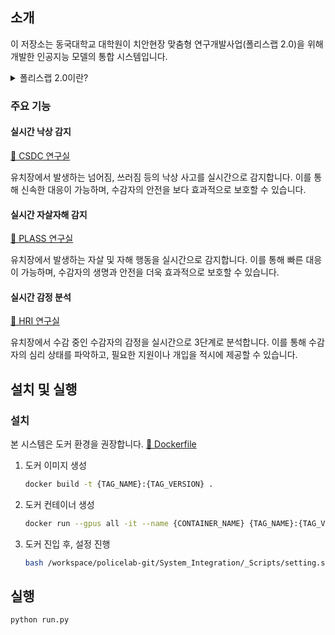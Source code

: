 ## 소개

이 저장소는 동국대학교 대학원이 치안현장 맞춤형 연구개발사업(폴리스랩 2.0)을 위해 개발한 인공지능 모델의 통합 시스템입니다.

<details><summary>폴리스랩 2.0이란?
</summary>
  - 국민, 경찰, 연구자 등이 협업하여 치안 현장에서 발생하는 문제를 발굴하고 첨단과학기술과 ICT융합을 통해 문제해결 및 실증
  - 연구자와 사용자(경찰)간 상호작용을 촉진하기 위해 실제 환경에서 기술개발이 가능한 실증 실험실(폴리스랩*) 구축
  - * 치안을 뜻하는 폴리스(Police)와 리빙랩(Living-Lab)의 합성어
  - 치안 현장의 문제해결을 위해 실제 적용 및 검증할 수 있도록 현장에서 실증연구를 강화하여 완결성 제고
  ![PoliceLab 2.0](https://www.nrf.re.kr/file/image?path=S5u0o7mp43XMnSXx5OUq4zSOZuFLG/hVD2gLAtrKTJ0=&name=%EF%BC%8FeqnXmMLaSGZZF%EF%BC%8FQMhbBmI/tBCI9Q0SGVwTKMjiV7wM=)   
</details>

### 주요 기능

#### 실시간 낙상 감지
[🔗 CSDC 연구실](https://sites.google.com/dgu.ac.kr/csdc/)

유치장에서 발생하는 넘어짐, 쓰러짐 등의 낙상 사고를 실시간으로 감지합니다. 이를 통해 신속한 대응이 가능하며, 수감자의 안전을 보다 효과적으로 보호할 수 있습니다.

#### 실시간 자살자해 감지
[🔗 PLASS 연구실](https://sites.google.com/dgu.ac.kr/plass/home)

유치장에서 발생하는 자살 및 자해 행동을 실시간으로 감지합니다. 이를 통해 빠른 대응이 가능하며, 수감자의 생명과 안전을 더욱 효과적으로 보호할 수 있습니다.

#### 실시간 감정 분석
[🔗 HRI 연구실](http://hri.dongguk.edu/)

유치장에서 수감 중인 수감자의 감정을 실시간으로 3단계로 분석합니다. 이를 통해 수감자의 심리 상태를 파악하고, 필요한 지원이나 개입을 적시에 제공할 수 있습니다.

## 설치 및 실행

### 설치

본 시스템은 도커 환경을 권장합니다.
[🐳 Dockerfile](https://github.com/DGU-PoliceLab/workspace/policelab-git/System_Integration/blob/main/Dockerfile)

1. 도커 이미지 생성
   ```bash
   docker build -t {TAG_NAME}:{TAG_VERSION} .
   ```
2. 도커 컨테이너 생성
   ```bash
   docker run --gpus all -it --name {CONTAINER_NAME} {TAG_NAME}:{TAG_VERSION}
   ```
3. 도커 진입 후, 설정 진행
   ```bash
   bash /workspace/policelab-git/System_Integration/_Scripts/setting.sh
   ```

## 실행
```bash
python run.py
```
